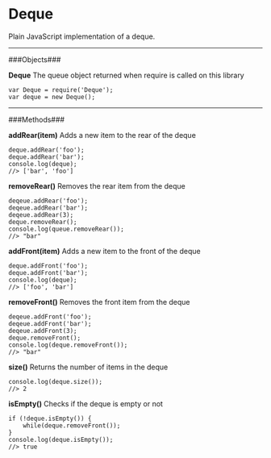 Deque
============

Plain JavaScript implementation of a deque.

------------

###Objects###

**Deque**
The queue object returned when require is called on this library

	var Deque = require('Deque');
	var deque = new Deque();

------------

###Methods###

**addRear(item)**
Adds a new item to the rear of the deque

	deque.addRear('foo');
	deque.addRear('bar');
	console.log(deque);
	//> ['bar', 'foo']


**removeRear()**
Removes the rear item from the deque

	deqeue.addRear('foo');
	deqeue.addRear('bar');
	deqeue.addRear(3);
	deque.removeRear();
	console.log(queue.removeRear());
	//> "bar"

**addFront(item)**
Adds a new item to the front of the deque

	deque.addFront('foo');
	deque.addFront('bar');
	console.log(deque);
	//> ['foo', 'bar']


**removeFront()**
Removes the front item from the deque

	deqeue.addFront('foo');
	deqeue.addFront('bar');
	deqeue.addFront(3);
	deque.removeFront();
	console.log(deque.removeFront());
	//> "bar"


**size()**
Returns the number of items in the deque

	console.log(deque.size());
	//> 2


**isEmpty()**
Checks if the deque is empty or not

	if (!deque.isEmpty()) {
		while(deque.removeFront());
	}
	console.log(deque.isEmpty());
	//> true
